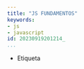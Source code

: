 ```yaml
---
title: "JS FUNDAMENTOS"
keywords:
- js
- javascript
id: 20230919201214_
...
```


- Etiqueta <script>